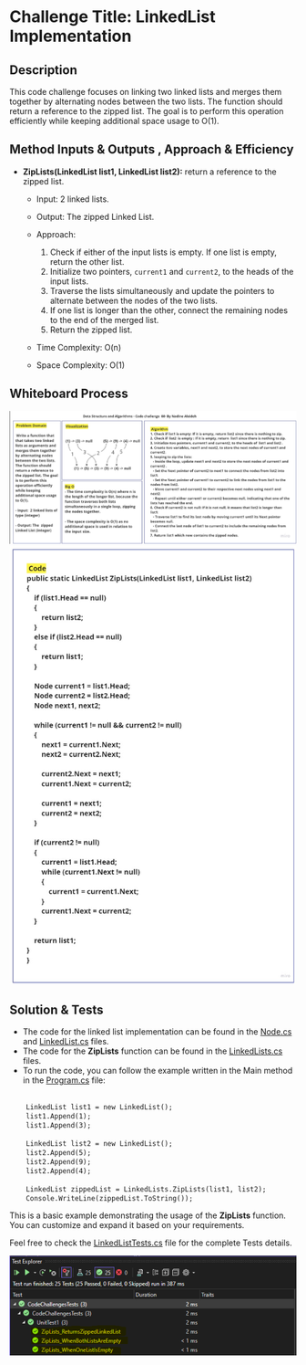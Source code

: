 # Challenge Title: LinkedList Implementation

## Description

This code challenge focuses on linking two linked lists and merges them together by alternating nodes between the two lists. The function should return a reference to the zipped list. The goal is to perform this operation efficiently while keeping additional space usage to O(1).


## Method Inputs & Outputs , Approach & Efficiency

- **ZipLists(LinkedList list1, LinkedList list2):** return a reference to the zipped list.

  - Input: 2 linked lists.
  - Output: The zipped Linked List.

  - Approach:
    1. Check if either of the input lists is empty. If one list is empty, return the other list.
    2. Initialize two pointers, `current1` and `current2`, to the heads of the input lists.
    3. Traverse the lists simultaneously and update the pointers to alternate between the nodes of the two lists. 
    4. If one list is longer than the other, connect the remaining nodes to the end of the merged list.
    5. Return the zipped list.

  - Time Complexity: O(n)
  - Space Complexity: O(1)

## Whiteboard Process

![LinkedList Whiteboard](./CC8P1.jpg)
![LinkedList Whiteboard](./CC8code.jpg)


## Solution & Tests

- The code for the linked list implementation can be found in the [Node.cs](../../DataStructures/Node.cs) and [LinkedList.cs](../../DataStructures/LinkedList.cs) files.
- The code for the **ZipLists** function can be found in the [LinkedLists.cs](../LinkedLists.cs) files.
- To run the code, you can follow the example written in the Main method in the [Program.cs](../Program.cs) file:

```

    LinkedList list1 = new LinkedList();
    list1.Append(1);
    list1.Append(3);
     
    LinkedList list2 = new LinkedList();
    list2.Append(5);
    list2.Append(9);
    list2.Append(4);

    LinkedList zippedList = LinkedLists.ZipLists(list1, list2);
    Console.WriteLine(zippedList.ToString());

```

This is a basic example demonstrating the usage of the **ZipLists** function. You can customize and expand it based on your requirements.

Feel free to check the [LinkedListTests.cs](../../CodeChallengesTests/LinkedLlistCodeChallengeTests.cs) file for the complete Tests details.

![ZipLists Tests](./CC8tests.PNG)

